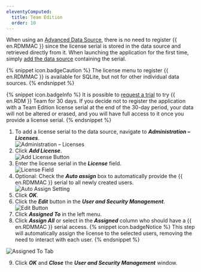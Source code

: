 ```yaml
---
eleventyComputed:
  title: Team Edition
  order: 10
---
```

When using an [Advanced Data Source](/rdm/mac/data-sources/data-sources-types/advanced-data-sources/), there is no need to register {{ en.RDMMAC }} since the license serial is stored in the data source and retrieved directly from it. When launching the application for the first time, simply [add the data source](/rdm/mac/dwl/using-devolutions-web-login/create-account-website/) containing the serial. 

{% snippet icon.badgeCaution %} 
The license menu to register {{ en.RDMMAC }} is available for SQLite, but not for other individual data sources. 
{% endsnippet %}
 
{% snippet icon.badgeInfo %} 
It is possible to [request a trial](/rdm/mac/installation/client/registration/trial-request/) to try {{ en.RDM }} Team for 30 days. If you decide not to register the application with a Team Edition license serial at the end of the 30-day period, your data will not be altered or erased, and you will have full access to it once you provide a license serial. 
{% endsnippet %}
 
1. To add a license serial to the data source, navigate to ***Administration – Licenses***.  
![Administration – Licenses](https://webdevolutions.azureedge.net/docs/en/rdm/mac/RDMMac0000.png) 
1. Click ***Add License***.  
![Add License Button](https://webdevolutions.azureedge.net/docs/en/rdm/mac/RDMMac0001.png) 
1. Enter the license serial in the ***License*** field.  
![License Field](https://webdevolutions.azureedge.net/docs/en/rdm/mac/RDMMac0002.png) 
1. Optional: Check the ***Auto assign*** box to automatically provide the {{ en.RDMMAC }} serial to all newly created users.  
![Auto Assign Setting](https://webdevolutions.azureedge.net/docs/en/rdm/mac/RDMMac0003.png) 
1. Click ***OK***. 
1. Click the ***Edit*** button in the ***User and Security Management***.  
![Edit Button](https://webdevolutions.azureedge.net/docs/en/rdm/mac/RDMMac0004.png) 
1. Click ***Assigned To*** in the left menu. 
1. Click ***Assign All*** or select in the ***Assigned*** column who should have a {{ en.RDMMAC }} serial access. 
{% snippet icon.badgeNotice %} 
This step will automatically assign the license to the selected users, removing the need to interact with each user. 
{% endsnippet %}
 
![Assigned To Tab](https://webdevolutions.azureedge.net/docs/en/rdm/mac/RDMMac0005.png) 

9. Click ***OK*** and ***Close*** the ***User and Security Management*** window. 
